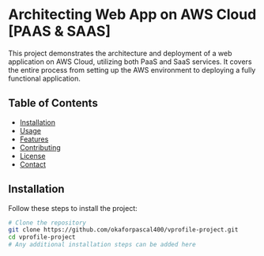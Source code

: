 # Architecting Web App on AWS Cloud [PAAS & SAAS]

This project demonstrates the architecture and deployment of a web application on AWS Cloud, utilizing both PaaS and SaaS services. It covers the entire process from setting up the AWS environment to deploying a fully functional application.

## Table of Contents

- [Installation](#installation)
- [Usage](#usage)
- [Features](#features)
- [Contributing](#contributing)
- [License](#license)
- [Contact](#contact)

## Installation

Follow these steps to install the project:

```bash
# Clone the repository
git clone https://github.com/okaforpascal400/vprofile-project.git
cd vprofile-project
# Any additional installation steps can be added here
